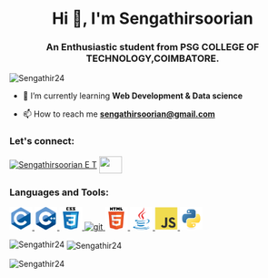 <h1 align="center">Hi 👋, I'm Sengathirsoorian</h1>
<h3 align="center">An Enthusiastic student from PSG COLLEGE OF TECHNOLOGY,COIMBATORE.</h3>

<p align="left"> <img src="https://komarev.com/ghpvc/?username=Sengathir24&label=Profile%20views&color=0e75b6&style=flat" alt="Sengathir24" /> </p>

- 🌱 I’m currently learning **Web Development & Data science**

- 📫 How to reach me **sengathirsoorian@gmail.com**

<h3 align="left">Let's connect:</h3>
<p align="left">
<a href="https://www.linkedin.com/in/sengathir-soorian-elangovan-8932161b4/" target="blank"><img align="center" src="https://raw.githubusercontent.com/rahuldkjain/github-profile-readme-generator/master/src/images/icons/Social/linked-in-alt.svg" alt="Sengathirsoorian E T" height="30" width="40" /></a>
<a href="https://www.leetcode.com/Sengathir24" target="blank"><img align="center" src="https://raw.githubusercontent.com/rahuldkjain/github-profile-readme-generator/master/src/images/icons/Social/leet-code.svg" alt="" height="30" width="40" /></a>
</p>

<h3 align="left">Languages and Tools:</h3>
<p align="left"> <a href="https://www.cprogramming.com/" target="_blank" rel="noreferrer"> <img src="https://raw.githubusercontent.com/devicons/devicon/master/icons/c/c-original.svg" alt="c" width="40" height="40"/> </a> <a href="https://www.w3schools.com/cpp/" target="_blank" rel="noreferrer"> <img src="https://raw.githubusercontent.com/devicons/devicon/master/icons/cplusplus/cplusplus-original.svg" alt="cplusplus" width="40" height="40"/> </a> <a href="https://www.w3schools.com/css/" target="_blank" rel="noreferrer"> <img src="https://raw.githubusercontent.com/devicons/devicon/master/icons/css3/css3-original-wordmark.svg" alt="css3" width="40" height="40"/> </a> <a href="https://git-scm.com/" target="_blank" rel="noreferrer"> <img src="https://www.vectorlogo.zone/logos/git-scm/git-scm-icon.svg" alt="git" width="40" height="40"/> </a> <a href="https://www.w3.org/html/" target="_blank" rel="noreferrer"> <img src="https://raw.githubusercontent.com/devicons/devicon/master/icons/html5/html5-original-wordmark.svg" alt="html5" width="40" height="40"/> </a> <a href="https://www.java.com" target="_blank" rel="noreferrer"> <img src="https://raw.githubusercontent.com/devicons/devicon/master/icons/java/java-original.svg" alt="java" width="40" height="40"/> </a> <a href="https://developer.mozilla.org/en-US/docs/Web/JavaScript" target="_blank" rel="noreferrer"> <img src="https://raw.githubusercontent.com/devicons/devicon/master/icons/javascript/javascript-original.svg" alt="javascript" width="40" height="40"/> </a> <a href="https://www.python.org" target="_blank" rel="noreferrer"> <img src="https://raw.githubusercontent.com/devicons/devicon/master/icons/python/python-original.svg" alt="python" width="40" height="40"/> </a> </p>

<p><img align="left" src="https://github-readme-stats.vercel.app/api/top-langs?username=Sengathir24&show_icons=true&locale=en&layout=compact" alt="Sengathir24" /></p>

<p>&nbsp;<img align="center" src="https://github-readme-stats.vercel.app/api?username=Sengathir24&show_icons=true&locale=en" alt="Sengathir24" /></p>

<p><img align="center" src="https://github-readme-streak-stats.herokuapp.com/?user=Sengathir24&" alt="Sengathir24" /></p> 
